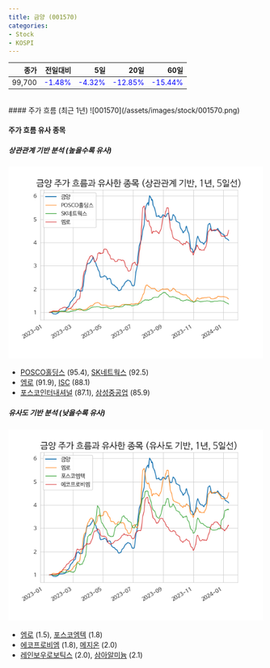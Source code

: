 ```yaml
---
title: 금양 (001570)
categories:
- Stock
- KOSPI
---
```


|종가|전일대비|5일|20일|60일|
|---:|-------:|--:|---:|---:|
|99,700|<span style="color: blue">-1.48%</span>|<span style="color: blue">-4.32%</span>|<span style="color: blue">-12.85%</span>|<span style="color: blue">-15.44%</span>|

<!-- more -->
<br>
#### 주가 흐름 (최근 1년)
![001570](/assets/images/stock/001570.png)


#### 주가 흐름 유사 종목


##### 상관관계 기반 분석 (높을수록 유사)
![001570](/assets/images/stock/001570_corr.png)
- [POSCO홀딩스](/005490/) (95.4), [SK네트웍스](/001740/) (92.5)
- [엠로](/058970/) (91.9), [ISC](/095340/) (88.1)
- [포스코인터내셔널](/047050/) (87.1), [삼성중공업](/010140/) (85.9)


##### 유사도 기반 분석 (낮을수록 유사)	
![001570](/assets/images/stock/001570_sim.png)
- [엠로](/058970/) (1.5), [포스코엠텍](/009520/) (1.8)
- [에코프로비엠](/247540/) (1.8), [메지온](/140410/) (2.0)
- [레인보우로보틱스](/277810/) (2.0), [삼아알미늄](/006110/) (2.1)